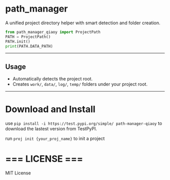 # path_manager

A unified project directory helper with smart detection and folder creation.

```python
from path_manager_qiaoy import ProjectPath
PATH = ProjectPath()
PATH.init()
print(PATH.DATA_PATH)
```

---

## Usage
- Automatically detects the project root.
- Creates `work/`, `data/`, `log/`, `temp/` folders under your project root.

---
# Download and Install

use `pip install -i https://test.pypi.org/simple/ path-manager-qiaoy` to download the lastest version from TestPyPI.

run `proj init {your_proj_name}` to init a project

# === LICENSE ===
MIT License
